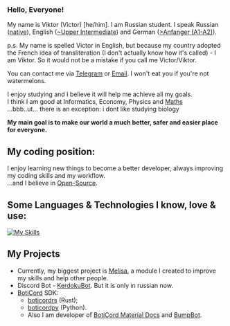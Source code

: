 ### Hello, Everyone!

My name is Viktor (Victor) [he/him]. I am Russian student. I speak Russian ([native](https://en.wikipedia.org/wiki/Russian_language)), English ([~Upper Intermediate](https://learnenglish.britishcouncil.org/english-levels)) and German ([>Anfanger (A1-A2)](https://www.goethe.de/ins/in/de/spr/kon/stu.html)).

p.s. My name is spelled Victor in English, but because my country adopted the French idea of transliteration (I don't actually know how it's called) - I am Viktor. So it would not be a mistake if you call me Victor/Viktor.

You can contact me via [Telegram](https://t.me/Grey31) or [Email](mail@kerdoku.top). I won't eat you if you're not watermelons.

I enjoy studying and I believe it will help me achieve all my goals. <br>
I think I am good at Informatics, Economy, Physics and [Maths](https://www.thesaurus.com/e/grammar/math-vs-maths/#:~:text=Math%20is%20the%20preferred%20term,places%20while%20maths%20was%20elsewhere.) <br>
...bbb..ut... there is an exception: i dont like studying biology <br>

<strong>My main goal is to make our world a much better, safer and easier place for everyone.</strong><br>

<h2>My coding position: </h2>

I enjoy learning new things to become a better developer, always improving my coding skills and my workflow.<br>
...and I believe in [Open-Source](https://en.wikipedia.org/wiki/Open_source).<br>

<h2>Some Languages & Technologies I know, love & use: </h2>

[![My Skills](https://skillicons.dev/icons?i=git,python,rust,dart,flutter,vue,bootstrap,arduino,mongodb,postgres,linux)](https://skillicons.dev)

<h2>My Projects</h2>

* Currently, my biggest project is [Melisa](https://melisapy.site/), a module I created to improve my skills and help other people. 
* Discord Bot - [KerdokuBot](https://kerdoku.top/). But it is only in russian now.
* [BotiCord](https://github.com/boticord) SDK: 
    * [boticordrs](https://github.com/boticord/boticordrs) (Rust);
    * [boticordpy](https://github.com/boticord/boticordpy) (Python). 
    * Also I am developer of [BotiCord Material Docs](https://github.com/boticord/docs) and [BumpBot](https://boticord.top/bot/947141336451153931).
